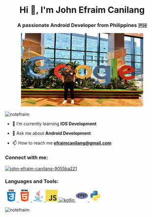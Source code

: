 <h1 align="center">Hi 👋, I'm John Efraim Canilang</h1>
<h3 align="center">A passionate Android Developer from Philippines 🇵🇭</h3>

<p align="center"> <img src="https://raw.githubusercontent.com/NotEfraim/Repository_Images/main/cover.jpg" width="400" height="240" /> </p>

<p align="left"> <img src="https://komarev.com/ghpvc/?username=notefraim&label=Profile%20views&color=0e75b6&style=flat" alt="notefraim" /> </p>

- 🌱 I’m currently learning **IOS Development**

- 💬 Ask me about **Android Development**

- 📫 How to reach me **efraimcanilang@gmail.com**

<h3 align="left">Connect with me:</h3>
<p align="left">
<a href="https://linkedin.com/in/john-efraim-canilang-9055ba221" target="blank"><img align="center" src="https://raw.githubusercontent.com/rahuldkjain/github-profile-readme-generator/master/src/images/icons/Social/linked-in-alt.svg" alt="john-efraim-canilang-9055ba221" height="30" width="40" /></a>
</p>

<h3 align="left">Languages and Tools:</h3>
<p align="left"> <a href="https://www.w3schools.com/css/" target="_blank" rel="noreferrer"> <img src="https://raw.githubusercontent.com/devicons/devicon/master/icons/css3/css3-original-wordmark.svg" alt="css3" width="40" height="40"/> </a> <a href="https://www.w3.org/html/" target="_blank" rel="noreferrer"> <img src="https://raw.githubusercontent.com/devicons/devicon/master/icons/html5/html5-original-wordmark.svg" alt="html5" width="40" height="40"/> </a> <a href="https://www.java.com" target="_blank" rel="noreferrer"> <img src="https://raw.githubusercontent.com/devicons/devicon/master/icons/java/java-original.svg" alt="java" width="40" height="40"/> </a> <a href="https://developer.mozilla.org/en-US/docs/Web/JavaScript" target="_blank" rel="noreferrer"> <img src="https://raw.githubusercontent.com/devicons/devicon/master/icons/javascript/javascript-original.svg" alt="javascript" width="40" height="40"/> </a> <a href="https://kotlinlang.org" target="_blank" rel="noreferrer"> <img src="https://www.vectorlogo.zone/logos/kotlinlang/kotlinlang-icon.svg" alt="kotlin" width="40" height="40"/> </a> <a href="https://www.php.net" target="_blank" rel="noreferrer"> <img src="https://raw.githubusercontent.com/devicons/devicon/master/icons/php/php-original.svg" alt="php" width="40" height="40"/> </a> <a href="https://www.python.org" target="_blank" rel="noreferrer"> <img src="https://raw.githubusercontent.com/devicons/devicon/master/icons/python/python-original.svg" alt="python" width="40" height="40"/> </a> </p>

<p><img align="center" src="https://github-readme-stats.vercel.app/api/top-langs?username=notefraim&show_icons=true&locale=en&layout=compact" alt="notefraim" /></p>
